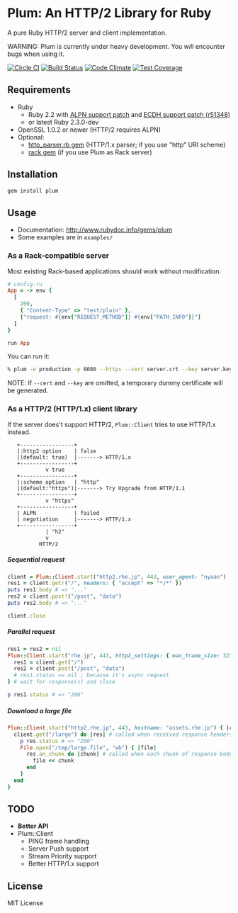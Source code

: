 # Plum: An HTTP/2 Library for Ruby
A pure Ruby HTTP/2 server and client implementation.

WARNING: Plum is currently under heavy development. You *will* encounter bugs when using it.

[![Circle CI](https://circleci.com/gh/rhenium/plum.svg?style=svg)](https://circleci.com/gh/rhenium/plum) [![Build Status](https://travis-ci.org/rhenium/plum.png?branch=master)](https://travis-ci.org/rhenium/plum) [![Code Climate](https://codeclimate.com/github/rhenium/plum/badges/gpa.svg)](https://codeclimate.com/github/rhenium/plum) [![Test Coverage](https://codeclimate.com/github/rhenium/plum/badges/coverage.svg)](https://codeclimate.com/github/rhenium/plum/coverage)

## Requirements
* Ruby
  * Ruby 2.2 with [ALPN support patch](https://gist.github.com/rhenium/b1711edcc903e8887a51) and [ECDH support patch (r51348)](https://bugs.ruby-lang.org/projects/ruby-trunk/repository/revisions/51348/diff?format=diff)
  * or latest Ruby 2.3.0-dev
* OpenSSL 1.0.2 or newer (HTTP/2 requires ALPN)
* Optional:
  * [http_parser.rb gem](https://rubygems.org/gems/http_parser.rb) (HTTP/1.x parser; if you use "http" URI scheme)
  * [rack gem](https://rubygems.org/gems/rack) (if you use Plum as Rack server)

## Installation
```sh
gem install plum
```

## Usage
* Documentation: http://www.rubydoc.info/gems/plum
* Some examples are in `examples/`

### As a Rack-compatible server

Most existing Rack-based applications should work without modification.

```ruby
# config.ru
App = -> env {
  [
    200,
    { "Content-Type" => "text/plain" },
    ["request: #{env["REQUEST_METHOD"]} #{env["PATH_INFO"]}"]
  ]
}

run App
```

You can run it:

```sh
% plum -e production -p 8080 --https --cert server.crt --key server.key config.ru
```

NOTE: If `--cert` and `--key` are omitted, a temporary dummy certificate will be generated.

### As a HTTP/2 (HTTP/1.x) client library
If the server does't support HTTP/2, `Plum::Client` tries to use HTTP/1.x instead.

```
   +-----------------+
   |:http2 option    | false
   |(default: true)  |-------> HTTP/1.x
   +-----------------+
            v true
   +-----------------+
   |:scheme option   | "http"
   |(default:"https")|-------> Try Upgrade from HTTP/1.1
   +-----------------+
            v "https"
   +-----------------+
   | ALPN            | failed
   | negotiation     |-------> HTTP/1.x
   +-----------------+
            | "h2"
            v
          HTTP/2
```

##### Sequential request
```ruby
client = Plum::Client.start("http2.rhe.jp", 443, user_agent: "nyaan")
res1 = client.get!("/", headers: { "accept" => "*/*" })
puts res1.body # => "..."
res2 = client.post!("/post", "data")
puts res2.body # => "..."

client.close
```

##### Parallel request
```ruby
res1 = res2 = nil
Plum::Client.start("rhe.jp", 443, http2_settings: { max_frame_size: 32768 }) { |client|
  res1 = client.get("/")
  res2 = client.post("/post", "data")
  # res1.status == nil ; because it's async request
} # wait for response(s) and close

p res1.status # => "200"
```

##### Download a large file
```ruby
Plum::Client.start("http2.rhe.jp", 443, hostname: "assets.rhe.jp") { |client|
  client.get("/large") do |res| # called when received response headers
    p res.status # => "200"
    File.open("/tmp/large.file", "wb") { |file|
      res.on_chunk do |chunk| # called when each chunk of response body arrived
        file << chunk
      end
    }
  end
}
```

## TODO
* **Better API**
* Plum::Client
  * PING frame handling
  * Server Push support
  * Stream Priority support
  * Better HTTP/1.x support

## License
MIT License
